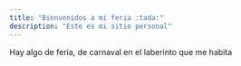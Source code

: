 ```yaml
---
title: "Bienvenidos a mi feria :tada:"
description: "Este es mi sitio personal"
---
```


Hay algo de feria, de carnaval en el laberinto que me habita
<!--Me obsesiono con el centro y sigo tratando de disfrutar el recorrido.   -->
